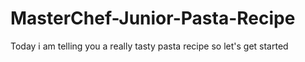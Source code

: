 # MasterChef-Junior-Pasta-Recipe
Today i am telling you a really tasty pasta recipe so let's get started
